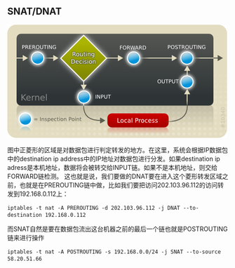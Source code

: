 ## SNAT/DNAT

![IPtable链](https://github.com/shidongwa/shidongwa.github.io/blob/master/images/netfilter_packet_flow.png?raw=true)

图中正菱形的区域是对数据包进行判定转发的地方。在这里，系统会根据IP数据包中的destination ip address中的IP地址对数据包进行分发。如果destination ip adress是本机地址，数据将会被转交给INPUT链。如果不是本机地址，则交给FORWARD链检测。
这也就是说，我们要做的DNAT要在进入这个菱形转发区域之前，也就是在PREROUTING链中做，比如我们要把访问202.103.96.112的访问转发到192.168.0.112上：
```
iptables -t nat -A PREROUTING -d 202.103.96.112 -j DNAT --to-destination 192.168.0.112
```

而SNAT自然是要在数据包流出这台机器之前的最后一个链也就是POSTROUTING链来进行操作
```
iptables -t nat -A POSTROUTING -s 192.168.0.0/24 -j SNAT --to-source 58.20.51.66
```
